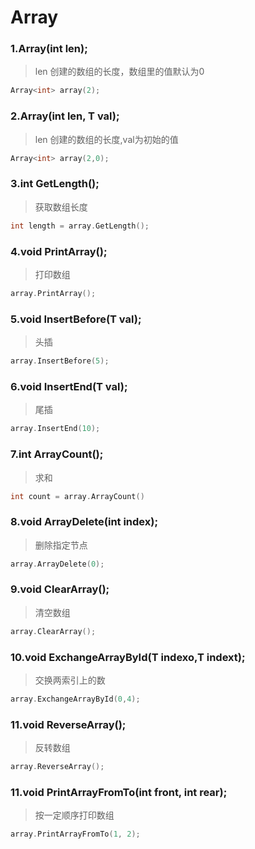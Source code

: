 # Array

### 1.Array(int len);

> len 创建的数组的长度，数组里的值默认为0

```c++
Array<int> array(2);
```

### 2.Array(int len, T val);

> len 创建的数组的长度,val为初始的值

```c++
Array<int> array(2,0);
```

### 3.int GetLength();

> 获取数组长度

```c++
int length = array.GetLength();
```

### 4.void PrintArray();

> 打印数组

```c++
array.PrintArray();
```

### 5.void InsertBefore(T val);

> 头插

```c++
array.InsertBefore(5);
```

### 6.void InsertEnd(T val);

> 尾插

```c++
array.InsertEnd(10);
```

### 7.int ArrayCount();

> 求和

```c++
int count = array.ArrayCount()
```

### 8.void ArrayDelete(int index);

> 删除指定节点

```c++
array.ArrayDelete(0);
```

### 9.void ClearArray();

> 清空数组

```c++
array.ClearArray();
```

### 10.void ExchangeArrayById(T indexo,T indext);

> 交换两索引上的数

```c++
array.ExchangeArrayById(0,4);
```

### 11.void ReverseArray();

> 反转数组

```c++
array.ReverseArray();
```

### 11.void PrintArrayFromTo(int front, int rear);

> 按一定顺序打印数组

```c++
array.PrintArrayFromTo(1, 2);
```

